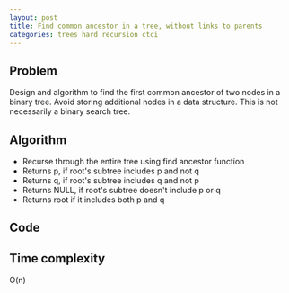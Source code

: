 ```yaml
---
layout: post
title: Find common ancestor in a tree, without links to parents
categories: trees hard recursion ctci
---
```


## Problem
Design and algorithm to find the first common ancestor of two nodes in a binary tree. Avoid storing additional nodes in a data structure. This is not necessarily a binary search tree.

## Algorithm
- Recurse through the entire tree using find ancestor function
- Returns p, if root's subtree includes p and not q
- Returns q, if root's subtree includes q and not p
- Returns NULL, if root's subtree doesn't include p or q
- Returns root if it includes both p and q

## Code

## Time complexity
O(n)